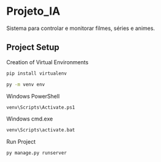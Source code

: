 # Projeto_IA
Sistema para controlar e monitorar filmes, séries e animes.

## Project Setup
Creation of Virtual Environments
```sh
pip install virtualenv
```
```sh
py -m venv env
```
Windows PowerShell
```sh
venv\Scripts\Activate.ps1
```

Windows cmd.exe
```sh
venv\Scripts\activate.bat
```

Run Project
```sh
py manage.py runserver 
```
